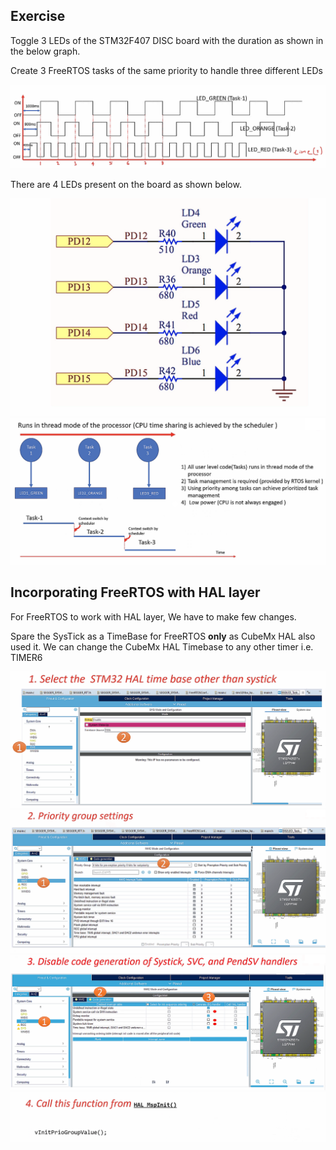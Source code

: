 ## Exercise    
    
Toggle 3 LEDs of the STM32F407 DISC board with the duration as shown in the below graph.     
     
Create 3 FreeRTOS tasks of the same priority to handle three different LEDs   
     
		 
<img src="images/duration_graph.png" alt="Duration Graph" title="Duration Graph">  	 
     
      
There are 4 LEDs present on the board as shown below.      
		 
<img src="images/f407_leds.png" alt="STM32F407 on Board LEDs" title="STM32F407 on Board LEDs">       
		 
		 
<img src="images/outline.png" alt="Task outline" title="Task outline">    
    
    
    
## Incorporating FreeRTOS with HAL layer     
      
For FreeRTOS to work with HAL layer, We have to make few changes.   
   
Spare the SysTick as a TimeBase for FreeRTOS **only** as CubeMx HAL also used it. We can change the CubeMx HAL Timebase to any other timer i.e. TIMER6          
		 
		 
<img src="images/changes.png" alt="Change HAL Timebase" title="Change HAL Timebase">         
		 
		 
<img src="images/changes1.png" alt="Priority group settings, 4-bits pre-emption and 0 bits for subpriority" title="Priority group settings, 4-bits pre-emption and 0 bits for subpriority">    
		 
		 
<img src="images/changes2.png" alt="Disable code generation of SysTick, SVC, and PendSV handlers" title="Disable code generation of SysTick, SVC, and PendSV handlers">     
		 
		 
<img src="images/changes3.png" alt="Call vInitPrioGroupValue() from HAL_MspInit()" title="Call vInitPrioGroupValue() from HAL_MspInit()">    
    
    
    
    
    
    
    
    
    

     
     

     
     

     
    
    